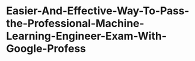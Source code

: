 # Easier-And-Effective-Way-To-Pass-the-Professional-Machine-Learning-Engineer-Exam-With-Google-Profess